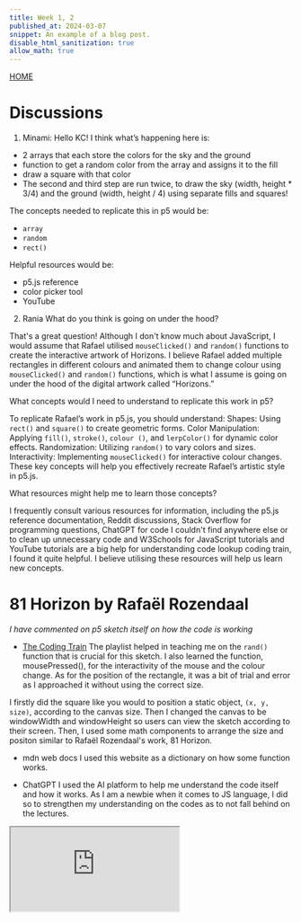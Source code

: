 ```yaml
---
title: Week 1, 2
published_at: 2024-03-07
snippet: An example of a blog post.
disable_html_sanitization: true
allow_math: true
---
```

[HOME](https://kc-yeo-creative-co-37.deno.dev/)

# Discussions
1. Minami:
Hello KC! 
I think what’s happening here is:
* 2 arrays that each store the colors for the sky and the ground
* function to get a random color from the array and assigns it to the fill
* draw a square with that color
* The second and third step are run twice, to draw the sky (width, height * 3/4) and the ground (width, height / 4) using separate fills and squares!

The concepts needed to replicate this in p5 would be:
* `array`
* `random`
* `rect()`

Helpful resources would be:
* p5.js reference
* color picker tool
* YouTube

2. Rania
What do you think is going on under the hood? 

That's a great question! Although I don't know much about JavaScript, I would assume that Rafael utilised `mouseClicked()` and `random()` functions to create the interactive artwork of Horizons. I believe Rafael added multiple rectangles in different colours and animated them to change colour using `mouseClicked()` and `random()` functions, which is what I assume is going on under the hood of the digital artwork called “Horizons.”

What concepts would I need to understand to replicate this work in p5?

To replicate Rafael’s work in p5.js, you should understand:
Shapes: Using `rect()` and `square()` to create geometric forms.
Color Manipulation: Applying `fill()`, `stroke()`, `colour ()`, and `lerpColor()` for dynamic color effects.
Randomization: Utilizing `random()` to vary colors and sizes.
Interactivity: Implementing `mouseClicked()` for interactive colour changes.
These key concepts will help you effectively recreate Rafael’s artistic style in p5.js.

What resources might help me to learn those concepts?

I frequently consult various resources for information, including the p5.js reference documentation, Reddit discussions, Stack Overflow for programming questions, ChatGPT for code I couldn't find anywhere else or to clean up unnecessary code and W3Schools for JavaScript tutorials and YouTube tutorials are a big help for understanding code lookup coding train, I found it quite helpful. I believe utilising these resources will help us learn new concepts. 

# 81 Horizon by Rafaël Rozendaal

*I have commented on p5 sketch itself on how the code is working*

* [The Coding Train](https://shorturl.at/PQCfr)
The playlist helped in teaching me on the `rand()` function that is crucial for this sketch. I also learned the function, mousePressed(), for the interactivity of the mouse and the colour change. As for the position of the rectangle, it was a bit of trial and error as I approached it without using the correct size. 

I firstly did the square like you would to position a static object, `(x, y, size)`, according to the canvas size. Then I changed the canvas to be windowWidth and windowHeight so users can view the sketch according to their screen. Then, I used some math components to arrange the size and positon similar to Rafaël Rozendaal's work, 81 Horizon.

* mdn web docs
I used this website as a dictionary on how some function works. 

* ChatGPT
I used the AI platform to help me understand the code itself and how it works. As I am a newbie when it comes to JS language, I did so to strengthen my understanding on the codes as to not fall behind on the lectures. 

<iframe id="random_color_generator" src="https://editor.p5js.org/KC-Yeo/full/vnL9hfQua"></iframe>

<script type="module">

    const iframe  = document.getElementById (`random_color_generator`)
    iframe.width  = iframe.parentNode.scrollWidth
    iframe.height = iframe.width * 9 / 16 + 42

</script>

